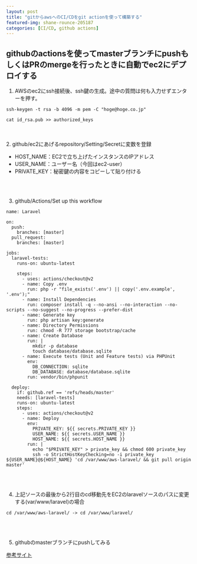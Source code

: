 ```yaml
---
layout: post
title: "gitからawsへのCI/CDをgit actionを使って構築する"
featured-img: shane-rounce-205187
categories: [CI/CD, github actions]
---
```



## githubのactionsを使ってmasterブランチにpushもしくはPRのmergeを行ったときに自動でec2にデプロイする


1. AWSのec2にssh接続後、ssh鍵の生成。途中の質問は何も入力せずエンターを押す。

```
ssh-keygen -t rsa -b 4096 -m pem -C "hoge@hoge.co.jp"
```
```
cat id_rsa.pub >> authorized_keys
```
<br>
<br>
2. github/ec2にあげるrepository/Setting/Secretに変数を登録

- HOST_NAME：EC2で立ち上げたインスタンスのIPアドレス
- USER_NAME：ユーザー名（今回はec2-user）
- PRIVATE_KEY：秘密鍵の内容をコピーして貼り付ける
<br>
<br>

3. github/Actions/Set up this workflow

```
name: Laravel
 
on:
  push:
    branches: [master]
  pull_request:
    branches: [master]
 
jobs:
  laravel-tests:
    runs-on: ubuntu-latest
 
    steps:
      - uses: actions/checkout@v2
      - name: Copy .env
        run: php -r "file_exists('.env') || copy('.env.example', '.env');"
      - name: Install Dependencies
        run: composer install -q --no-ansi --no-interaction --no-scripts --no-suggest --no-progress --prefer-dist
      - name: Generate key
        run: php artisan key:generate
      - name: Directory Permissions
        run: chmod -R 777 storage bootstrap/cache
      - name: Create Database
        run: |
          mkdir -p database
          touch database/database.sqlite
      - name: Execute tests (Unit and Feature tests) via PHPUnit
        env:
          DB_CONNECTION: sqlite
          DB_DATABASE: database/database.sqlite
        run: vendor/bin/phpunit
 
  deploy:
    if: github.ref == 'refs/heads/master'
    needs: [laravel-tests]
    runs-on: ubuntu-latest
    steps:
      - uses: actions/checkout@v2
      - name: Deploy
        env:
          PRIVATE_KEY: ${{ secrets.PRIVATE_KEY }}
          USER_NAME: ${{ secrets.USER_NAME }}
          HOST_NAME: ${{ secrets.HOST_NAME }}
        run: |
          echo "$PRIVATE_KEY" > private_key && chmod 600 private_key
          ssh -o StrictHostKeyChecking=no -i private_key ${USER_NAME}@${HOST_NAME} 'cd /var/www/aws-laravel/ && git pull origin master'
```
<br>
<br>

4. 上記ソースの最後から2行目のcd移動先をEC2のlaravelソースのパスに変更する(var/www/laravel)の場合
```
cd /var/www/aws-laravel/ -> cd /var/www/laravel/ 
```
<br>
<br>

5. githubのmasterブランチにpushしてみる



[参考サイト](https://noumenon-th.net/programming/2020/05/08/github-actions/)
